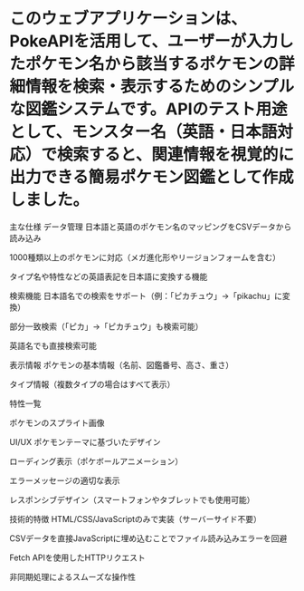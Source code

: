 # このウェブアプリケーションは、PokeAPIを活用して、ユーザーが入力したポケモン名から該当するポケモンの詳細情報を検索・表示するためのシンプルな図鑑システムです。APIのテスト用途として、モンスター名（英語・日本語対応）で検索すると、関連情報を視覚的に出力できる簡易ポケモン図鑑として作成しました。

主な仕様
データ管理
日本語と英語のポケモン名のマッピングをCSVデータから読み込み

1000種類以上のポケモンに対応（メガ進化形やリージョンフォームを含む）

タイプ名や特性などの英語表記を日本語に変換する機能

検索機能
日本語名での検索をサポート（例：「ピカチュウ」→「pikachu」に変換）

部分一致検索（「ピカ」→「ピカチュウ」も検索可能）

英語名でも直接検索可能

表示情報
ポケモンの基本情報（名前、図鑑番号、高さ、重さ）

タイプ情報（複数タイプの場合はすべて表示）

特性一覧

ポケモンのスプライト画像

UI/UX
ポケモンテーマに基づいたデザイン

ローディング表示（ポケボールアニメーション）

エラーメッセージの適切な表示

レスポンシブデザイン（スマートフォンやタブレットでも使用可能）

技術的特徴
HTML/CSS/JavaScriptのみで実装（サーバーサイド不要）

CSVデータを直接JavaScriptに埋め込むことでファイル読み込みエラーを回避

Fetch APIを使用したHTTPリクエスト

非同期処理によるスムーズな操作性
